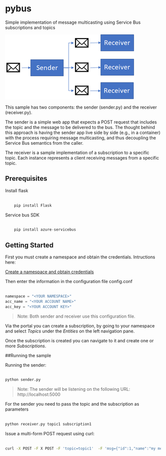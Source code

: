 # pybus

Simple implementation of message multicasting using Service Bus subscriptions and topics

![logo](https://github.com/giventocode/pybus/raw/master/multicast.png)

This sample has two components: the sender (sender.py) and the receiver (receiver.py).

The sender is a simple web app that expects a POST request that includes the topic and the message to be delivered to the bus. The thought behind this approach is having the sender app live side by side (e.g., in a container) with the process requiring message multicasting, and thus decoupling the Service Bus semantics from the caller.

The receiver is a sample implementation of a subscription to a specific topic. Each instance represents a client receiving messages from a specific topic.


## Prerequisites

Install flask

```python

    pip install Flask

```

Service bus SDK

```python

    pip install azure-servicebus

```

## Getting Started

First you must create a namespace and obtain the credentials. Intructions here:

[Create a namespace and obtain credentials](https://docs.microsoft.com/en-us/azure/service-bus-messaging/service-bus-python-how-to-use-topics-subscriptions#create-a-namespace)


Then enter the information in the configuration file config.conf

```python

namespace = "<YOUR NAMESPACE>"
acc_name = "<YOUR ACCOUNT NAME>"
acc_key = "<YOUR ACCOUNT KEY>"


```

>Note: Both sender and receiver use this configuration file.

Via the portal you can create a subscription, by going to your namespace and select *Topics* under the *Entities* on the left navigation pane.

Once the subscription is created you can navigate to it and create one or more *Subscriptions*.

##Running the sample

Running the sender:

```python

python sender.py

``` 

>Note: The sender will be listening on the following URL: http://localhost:5000

For the sender you need to pass the topic and the subscription as parameters

```python

python receiver.py topic1 subscription1

``` 

Issue a multi-form POST request using curl:

```bash

curl -X POST -F X POST -F 'topic=topic1'  -F 'msg={"id":1,"name":"my message"}' http://localhost:5000

```